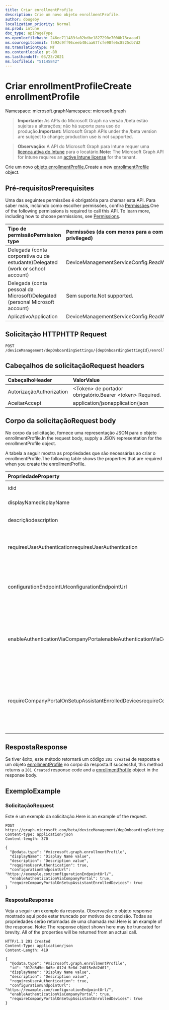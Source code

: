 ```yaml
---
title: Criar enrollmentProfile
description: Crie um novo objeto enrollmentProfile.
author: dougeby
localization_priority: Normal
ms.prod: intune
doc_type: apiPageType
ms.openlocfilehash: 246ec711489fa02bdbe1827290e7000b78caaad1
ms.sourcegitcommit: f592c9ff96ceeb40caa67fcfe90fe6c8525cb7d2
ms.translationtype: MT
ms.contentlocale: pt-BR
ms.lasthandoff: 03/23/2021
ms.locfileid: "51145842"
---
```

# <a name="create-enrollmentprofile"></a><span data-ttu-id="0686a-103">Criar enrollmentProfile</span><span class="sxs-lookup"><span data-stu-id="0686a-103">Create enrollmentProfile</span></span>

<span data-ttu-id="0686a-104">Namespace: microsoft.graph</span><span class="sxs-lookup"><span data-stu-id="0686a-104">Namespace: microsoft.graph</span></span>

> <span data-ttu-id="0686a-105">**Importante:** As APIs do Microsoft Graph na versão /beta estão sujeitas a alterações; não há suporte para uso de produção.</span><span class="sxs-lookup"><span data-stu-id="0686a-105">**Important:** Microsoft Graph APIs under the /beta version are subject to change; production use is not supported.</span></span>

> <span data-ttu-id="0686a-106">**Observação:** A API do Microsoft Graph para Intune requer uma [licença ativa do Intune](https://go.microsoft.com/fwlink/?linkid=839381) para o locatário.</span><span class="sxs-lookup"><span data-stu-id="0686a-106">**Note:** The Microsoft Graph API for Intune requires an [active Intune license](https://go.microsoft.com/fwlink/?linkid=839381) for the tenant.</span></span>

<span data-ttu-id="0686a-107">Crie um novo [objeto enrollmentProfile.](../resources/intune-enrollment-enrollmentprofile.md)</span><span class="sxs-lookup"><span data-stu-id="0686a-107">Create a new [enrollmentProfile](../resources/intune-enrollment-enrollmentprofile.md) object.</span></span>

## <a name="prerequisites"></a><span data-ttu-id="0686a-108">Pré-requisitos</span><span class="sxs-lookup"><span data-stu-id="0686a-108">Prerequisites</span></span>
<span data-ttu-id="0686a-p101">Uma das seguintes permissões é obrigatória para chamar esta API. Para saber mais, incluindo como escolher permissões, confira [Permissões](/graph/permissions-reference).</span><span class="sxs-lookup"><span data-stu-id="0686a-p101">One of the following permissions is required to call this API. To learn more, including how to choose permissions, see [Permissions](/graph/permissions-reference).</span></span>

|<span data-ttu-id="0686a-111">Tipo de permissão</span><span class="sxs-lookup"><span data-stu-id="0686a-111">Permission type</span></span>|<span data-ttu-id="0686a-112">Permissões (da com menos para a com mais privilégios)</span><span class="sxs-lookup"><span data-stu-id="0686a-112">Permissions (from least to most privileged)</span></span>|
|:---|:---|
|<span data-ttu-id="0686a-113">Delegada (conta corporativa ou de estudante)</span><span class="sxs-lookup"><span data-stu-id="0686a-113">Delegated (work or school account)</span></span>|<span data-ttu-id="0686a-114">DeviceManagementServiceConfig.ReadWrite.All</span><span class="sxs-lookup"><span data-stu-id="0686a-114">DeviceManagementServiceConfig.ReadWrite.All</span></span>|
|<span data-ttu-id="0686a-115">Delegada (conta pessoal da Microsoft)</span><span class="sxs-lookup"><span data-stu-id="0686a-115">Delegated (personal Microsoft account)</span></span>|<span data-ttu-id="0686a-116">Sem suporte.</span><span class="sxs-lookup"><span data-stu-id="0686a-116">Not supported.</span></span>|
|<span data-ttu-id="0686a-117">Aplicativo</span><span class="sxs-lookup"><span data-stu-id="0686a-117">Application</span></span>|<span data-ttu-id="0686a-118">DeviceManagementServiceConfig.ReadWrite.All</span><span class="sxs-lookup"><span data-stu-id="0686a-118">DeviceManagementServiceConfig.ReadWrite.All</span></span>|

## <a name="http-request"></a><span data-ttu-id="0686a-119">Solicitação HTTP</span><span class="sxs-lookup"><span data-stu-id="0686a-119">HTTP Request</span></span>
<!-- {
  "blockType": "ignored"
}
-->
``` http
POST /deviceManagement/depOnboardingSettings/{depOnboardingSettingId}/enrollmentProfiles
```

## <a name="request-headers"></a><span data-ttu-id="0686a-120">Cabeçalhos de solicitação</span><span class="sxs-lookup"><span data-stu-id="0686a-120">Request headers</span></span>
|<span data-ttu-id="0686a-121">Cabeçalho</span><span class="sxs-lookup"><span data-stu-id="0686a-121">Header</span></span>|<span data-ttu-id="0686a-122">Valor</span><span class="sxs-lookup"><span data-stu-id="0686a-122">Value</span></span>|
|:---|:---|
|<span data-ttu-id="0686a-123">Autorização</span><span class="sxs-lookup"><span data-stu-id="0686a-123">Authorization</span></span>|<span data-ttu-id="0686a-124">&lt;Token&gt; de portador obrigatório.</span><span class="sxs-lookup"><span data-stu-id="0686a-124">Bearer &lt;token&gt; Required.</span></span>|
|<span data-ttu-id="0686a-125">Aceitar</span><span class="sxs-lookup"><span data-stu-id="0686a-125">Accept</span></span>|<span data-ttu-id="0686a-126">application/json</span><span class="sxs-lookup"><span data-stu-id="0686a-126">application/json</span></span>|

## <a name="request-body"></a><span data-ttu-id="0686a-127">Corpo da solicitação</span><span class="sxs-lookup"><span data-stu-id="0686a-127">Request body</span></span>
<span data-ttu-id="0686a-128">No corpo da solicitação, fornece uma representação JSON para o objeto enrollmentProfile.</span><span class="sxs-lookup"><span data-stu-id="0686a-128">In the request body, supply a JSON representation for the enrollmentProfile object.</span></span>

<span data-ttu-id="0686a-129">A tabela a seguir mostra as propriedades que são necessárias ao criar o enrollmentProfile.</span><span class="sxs-lookup"><span data-stu-id="0686a-129">The following table shows the properties that are required when you create the enrollmentProfile.</span></span>

|<span data-ttu-id="0686a-130">Propriedade</span><span class="sxs-lookup"><span data-stu-id="0686a-130">Property</span></span>|<span data-ttu-id="0686a-131">Tipo</span><span class="sxs-lookup"><span data-stu-id="0686a-131">Type</span></span>|<span data-ttu-id="0686a-132">Descrição</span><span class="sxs-lookup"><span data-stu-id="0686a-132">Description</span></span>|
|:---|:---|:---|
|<span data-ttu-id="0686a-133">id</span><span class="sxs-lookup"><span data-stu-id="0686a-133">id</span></span>|<span data-ttu-id="0686a-134">Cadeia de caracteres</span><span class="sxs-lookup"><span data-stu-id="0686a-134">String</span></span>|<span data-ttu-id="0686a-135">O GUID do objeto.</span><span class="sxs-lookup"><span data-stu-id="0686a-135">The GUID for the object</span></span>|
|<span data-ttu-id="0686a-136">displayName</span><span class="sxs-lookup"><span data-stu-id="0686a-136">displayName</span></span>|<span data-ttu-id="0686a-137">Cadeia de caracteres</span><span class="sxs-lookup"><span data-stu-id="0686a-137">String</span></span>|<span data-ttu-id="0686a-138">Nome do perfil</span><span class="sxs-lookup"><span data-stu-id="0686a-138">Name of the profile</span></span>|
|<span data-ttu-id="0686a-139">descrição</span><span class="sxs-lookup"><span data-stu-id="0686a-139">description</span></span>|<span data-ttu-id="0686a-140">Cadeia de caracteres</span><span class="sxs-lookup"><span data-stu-id="0686a-140">String</span></span>|<span data-ttu-id="0686a-141">Descrição do perfil</span><span class="sxs-lookup"><span data-stu-id="0686a-141">Description of the profile</span></span>|
|<span data-ttu-id="0686a-142">requiresUserAuthentication</span><span class="sxs-lookup"><span data-stu-id="0686a-142">requiresUserAuthentication</span></span>|<span data-ttu-id="0686a-143">Booleano</span><span class="sxs-lookup"><span data-stu-id="0686a-143">Boolean</span></span>|<span data-ttu-id="0686a-144">Indica se o perfil requer autenticação do usuário</span><span class="sxs-lookup"><span data-stu-id="0686a-144">Indicates if the profile requires user authentication</span></span>|
|<span data-ttu-id="0686a-145">configurationEndpointUrl</span><span class="sxs-lookup"><span data-stu-id="0686a-145">configurationEndpointUrl</span></span>|<span data-ttu-id="0686a-146">Cadeia de caracteres</span><span class="sxs-lookup"><span data-stu-id="0686a-146">String</span></span>|<span data-ttu-id="0686a-147">URL do ponto de extremidade de configuração a ser usada para Registro</span><span class="sxs-lookup"><span data-stu-id="0686a-147">Configuration endpoint url to use for Enrollment</span></span>|
|<span data-ttu-id="0686a-148">enableAuthenticationViaCompanyPortal</span><span class="sxs-lookup"><span data-stu-id="0686a-148">enableAuthenticationViaCompanyPortal</span></span>|<span data-ttu-id="0686a-149">Booleano</span><span class="sxs-lookup"><span data-stu-id="0686a-149">Boolean</span></span>|<span data-ttu-id="0686a-150">Indica a autenticação com o Assistente de Instalação da Apple em vez do Portal da Empresa.</span><span class="sxs-lookup"><span data-stu-id="0686a-150">Indicates to authenticate with Apple Setup Assistant instead of Company Portal.</span></span>|
|<span data-ttu-id="0686a-151">requireCompanyPortalOnSetupAssistantEnrolledDevices</span><span class="sxs-lookup"><span data-stu-id="0686a-151">requireCompanyPortalOnSetupAssistantEnrolledDevices</span></span>|<span data-ttu-id="0686a-152">Booleano</span><span class="sxs-lookup"><span data-stu-id="0686a-152">Boolean</span></span>|<span data-ttu-id="0686a-153">Indica que o Portal da Empresa é necessário em dispositivos inscritos pelo assistente de instalação</span><span class="sxs-lookup"><span data-stu-id="0686a-153">Indicates that Company Portal is required on setup assistant enrolled devices</span></span>|



## <a name="response"></a><span data-ttu-id="0686a-154">Resposta</span><span class="sxs-lookup"><span data-stu-id="0686a-154">Response</span></span>
<span data-ttu-id="0686a-155">Se tiver êxito, este método retornará um código `201 Created` de resposta e um objeto [enrollmentProfile](../resources/intune-enrollment-enrollmentprofile.md) no corpo da resposta.</span><span class="sxs-lookup"><span data-stu-id="0686a-155">If successful, this method returns a `201 Created` response code and a [enrollmentProfile](../resources/intune-enrollment-enrollmentprofile.md) object in the response body.</span></span>

## <a name="example"></a><span data-ttu-id="0686a-156">Exemplo</span><span class="sxs-lookup"><span data-stu-id="0686a-156">Example</span></span>

### <a name="request"></a><span data-ttu-id="0686a-157">Solicitação</span><span class="sxs-lookup"><span data-stu-id="0686a-157">Request</span></span>
<span data-ttu-id="0686a-158">Este é um exemplo da solicitação.</span><span class="sxs-lookup"><span data-stu-id="0686a-158">Here is an example of the request.</span></span>
``` http
POST https://graph.microsoft.com/beta/deviceManagement/depOnboardingSettings/{depOnboardingSettingId}/enrollmentProfiles
Content-type: application/json
Content-length: 370

{
  "@odata.type": "#microsoft.graph.enrollmentProfile",
  "displayName": "Display Name value",
  "description": "Description value",
  "requiresUserAuthentication": true,
  "configurationEndpointUrl": "https://example.com/configurationEndpointUrl/",
  "enableAuthenticationViaCompanyPortal": true,
  "requireCompanyPortalOnSetupAssistantEnrolledDevices": true
}
```

### <a name="response"></a><span data-ttu-id="0686a-159">Resposta</span><span class="sxs-lookup"><span data-stu-id="0686a-159">Response</span></span>
<span data-ttu-id="0686a-p102">Veja a seguir um exemplo da resposta. Observação: o objeto response mostrado aqui pode estar truncado por motivos de concisão. Todas as propriedades serão retornadas de uma chamada real.</span><span class="sxs-lookup"><span data-stu-id="0686a-p102">Here is an example of the response. Note: The response object shown here may be truncated for brevity. All of the properties will be returned from an actual call.</span></span>
``` http
HTTP/1.1 201 Created
Content-Type: application/json
Content-Length: 419

{
  "@odata.type": "#microsoft.graph.enrollmentProfile",
  "id": "012d8d5e-8d5e-012d-5e8d-2d015e8d2d01",
  "displayName": "Display Name value",
  "description": "Description value",
  "requiresUserAuthentication": true,
  "configurationEndpointUrl": "https://example.com/configurationEndpointUrl/",
  "enableAuthenticationViaCompanyPortal": true,
  "requireCompanyPortalOnSetupAssistantEnrolledDevices": true
}
```




